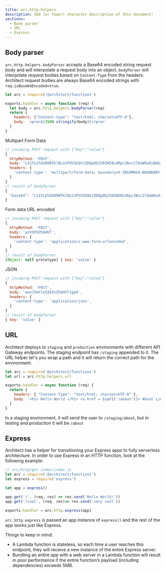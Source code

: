 ```yaml
---
title: arc.http.helpers
description: 160 (or fewer) character description of this document!
sections:
  - Body parser
  - URL
  - Express
---
```


## Body parser

`arc.http.helpers.bodyParser` accepts a Base64 encoded string request body and will interpolate a request body into an object. `bodyParser` will interpolate request bodies based on `Content-Type` from the headers. Architect request bodies are always Base64 encoded strings with `req.isBase64Encoded=true`.

```js
let arc = require('@architect/functions')

exports.handler = async function (req) {
  let body = arc.http.helpers.bodyParser(req)
  return {
    headers: {"Content-type": "text/html; charset=UTF-8"},    
    body: `<pre>${JSON.stringify(body)}</pre>`
  }
}
```

Multipart Form Data
```js
// incoming POST request with {"key":"value"}
{
  httpMethod: 'POST',
  body: 'LS1YLUlOU09NTklBLUJPVU5EQVJZDQpDb250ZW50LURpc3Bvc2l0aW9uOiBmb3JtLWRhdGE7IG5hbWU9ImtleSINCg0KdmFsdWUNCi0tWC1JTlNPTU5JQS1CT1VOREFSWS0tDQo=',
  headers: {
    'content-type': 'multipart/form-data; boundary=X-INSOMNIA-BOUNDARY',
  }
}
// result of bodyParser
{
  "base64": "LS1YLUlOU09NTklBLUJPVU5EQVJZDQpDb250ZW50LURpc3Bvc2l0aW9uOiBmb3JtLWRhdGE7IG5hbWU9ImtleSINCg0KdmFsdWUNCi0tWC1JTlNPTU5JQS1CT1VOREFSWS0tDQo="
}
```

Form data URL encoded
```js
// incoming POST request with {"key":"value"}
{
  httpMethod: 'POST',
  body: 'a2V5PXZhbHVl',
  headers: {
    'content-type': 'application/x-www-form-urlencoded',
  }
}
// result of bodyParser
[Object: null prototype] { key: 'value' }
```

JSON
```js
// incoming POST request with {"key":"value"}
{
  httpMethod: 'POST',
  body: 'ewoJImtleSI6InZhbHVlIgp9',
  headers: {
    'content-type': 'application/json',
  }
}
// result of bodyParser
{ key: 'value' }
```


## URL
Architect deploys to `staging` and `production` environments with different API Gateway endpoints. The staging endpoint has `/staging` appended to it. The URL helper let's you wrap a path and it will return the correct path for the environment. 

```js
let arc = require('@architect/functions')
let url = arc.http.helpers.url

exports.handler = async function (req) {
  return {
    headers: { "Content-Type": "text/html; charset=UTF-8" },
    body: `<h1> Hello World </h1> <a href = ${url('/about')}> About Link</a>`
  }
}
```
In a staging environment, it will send the user to `/staging/about`, but in testing and production it will be `/about`

## Express

Architect has a helper for transitioning your Express apps to fully serverless architecture. In order to use Express in an HTTP function, look at the following example: 

```js
// src/http/get-index/index.js
let arc = require('@architect/functions')
let express = require('express')

let app = express()

app.get('/', (req, res) => res.send('Hello World!'))
app.get('/cool', (req, res)=> res.send('very cool'))

exports.handler = arc.http.express(app)
```
`arc.http.express` is passed an app instance of `express()` and the rest of the app works just like Express. 

Things to keep in mind: 
- A Lambda function is stateless, so each time a user reaches this endpoint, they will receive a new instance of the entire Express server.
- Bundling an entire app with a web server in a Lambda function will result in poor performance if the entire function’s payload (including dependencies) exceeds 5MB.